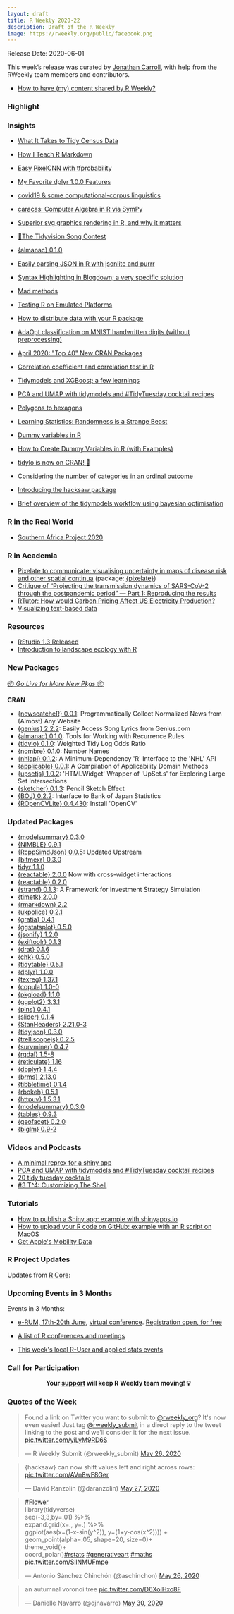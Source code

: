 ```yaml
---
layout: draft
title: R Weekly 2020-22
description: Draft of the R Weekly
image: https://rweekly.org/public/facebook.png
---
```


Release Date: 2020-06-01

This week’s release was curated by [Jonathan Carroll](https://twitter.com/carroll_jono), with help from the RWeekly team members and contributors.

+ [How to have (my) content shared by R Weekly?](https://github.com/rweekly/rweekly.org#how-to-have-my-content-shared-by-r-weekly)

###  Highlight



### Insights

+ [What It Takes to Tidy Census Data](https://ivelasq.rbind.io/blog/tidying-census-data/)
+ [How I Teach R Markdown](https://alison.rbind.io/post/2020-05-28-how-i-teach-r-markdown/)
+ [Easy PixelCNN with tfprobability](https://blogs.rstudio.com/tensorflow/posts/2020-05-29-pixelcnn)
+ [My Favorite dplyr 1.0.0 Features](https://www.tychobra.com/posts/2020-05-27-new-dplyr-features/)
+ [covid19 & some computational-corpus linguistics](https://jtimm.net/2020/05/26/corp-comp-ling-covid19/)
+ [caracas: Computer Algebra in R via SymPy](https://mikl.dk/post/2020-caracas_v101/)
+ [Superior svg graphics rendering in R, and why it matters](https://ropensci.org/technotes/2020/05/28/rsvg2/)
+ [🎤The Tidyvision Song Contest](https://lapsedgeographer.london/2020-05/tidyvision/)
+ [{almanac} 0.1.0](https://blog.davisvaughan.com/2020/05/27/almanac-0-1-0/)
+ [Easily parsing JSON in R with jsonlite and purrr](https://themockup.blog/posts/2020-05-22-parsing-json-in-r-with-jsonlite/)




+ [Syntax Highlighting in Blogdown; a very specific solution](https://venciso.netlify.com/2020/05/syntax-highlighting-blogdown/)
+ [Mad methods](https://osm.netlify.com/post/mad-methods/)
+ [Testing R on Emulated Platforms](https://developer.r-project.org/Blog/public/2020/05/29/testing-r-on-emulated-platforms/)
+ [How to distribute data with your R package](https://blog.r-hub.io/2020/05/29/distribute-data/)
+ [AdaOpt classification on MNIST handwritten digits (without preprocessing)](https://thierrymoudiki.github.io/blog/2020/05/29/python/r/adaopt-classifier-3)
+ [April 2020: "Top 40" New CRAN Packages](https://rviews.rstudio.com/2020/05/28/april-2020-top-40-new-cran-packages/)
+ [Correlation coefficient and correlation test in R](https://www.statsandr.com/blog/correlation-coefficient-and-correlation-test-in-r/)
+ [Tidymodels and XGBoost; a few learnings](https://venciso.netlify.com/2020/05/tidymodels-xgboost/)
+ [PCA and UMAP with tidymodels and #TidyTuesday cocktail recipes](https://juliasilge.com/blog/cocktail-recipes-umap/)
+ [Polygons to hexagons](http://r.iresmi.net/2020/05/26/polygons-to-hexagons/)
+ [Learning Statistics: Randomness is a Strange Beast](https://blog.ephorie.de/learning-statistics-randomness-is-a-strange-beast)
+ [Dummy variables in R](https://mikl.dk/post/2020-dummy-variables-in-r/)
+ [How to Create Dummy Variables in R (with Examples)](https://www.marsja.se/create-dummy-variables-in-r/?utm_source=rss&utm_medium=rss&utm_campaign=create-dummy-variables-in-r)
+ [tidylo is now on CRAN! 🎉](https://juliasilge.com/blog/tidylo-cran/)
+ [Considering the number of categories in an ordinal outcome](https://www.rdatagen.net/post/the-advantage-of-increasing-the-number-of-categories-in-an-ordinal-outcome/)
+ [Introducing the hacksaw package](http://daranzolin.github.io/2020-05-25-introducing-hacksaw/)
+ [Brief overview of the tidymodels workflow using bayesian optimisation](https://hfshr.netlify.app/posts/2020-05-23-tidymodel-notes/)

### R in the Real World

+ [Southern Africa Project 2020](https://forwards.github.io/blog/2020/05/25/southern-africa-project-2020/)

###  R in Academia

+ [Pixelate to communicate:  visualising uncertainty in maps of disease risk and other spatial continua](https://arxiv.org/abs/2005.11993) (package: [{pixelate}](https://github.com/artaylor85/pixelate))
+ [Critique of “Projecting the transmission dynamics of SARS-CoV-2 through the postpandemic period” — Part 1: Reproducing the results](https://radfordneal.wordpress.com/2020/05/27/critique-of-projecting-the-transmission-dynamics-of-sars-cov-2-through-the-postpandemic-period-part-1-reproducing-the-results/)
+ [RTutor: How would Carbon Pricing Affect US Electricity Production?](http://skranz.github.io//r/2020/05/25/RTutor-CO2-Gas.html)
+ [Visualizing text-based data](https://datavizm20.classes.andrewheiss.com/example/13-example/)

###  Resources

+ [RStudio 1.3 Released](https://blog.rstudio.com/2020/05/27/rstudio-1-3-release/)
+ [Introduction to landscape ecology with R](https://nowosad.github.io/post/intro-to-landscape-ecology/)

###  New Packages

<p class="added-hostname"><a href="https://rweekly.org/live" target="_blank" class="externalLink">📦 <i>Go Live for More New Pkgs</i> 📦</a></p>

**CRAN**

+ [{newscatcheR} 0.0.1](https://cran.r-project.org/package=newscatcheR): Programmatically Collect Normalized News from (Almost) Any Website
+ [{genius} 2.2.2](https://cran.r-project.org/package=genius): Easily Access Song Lyrics from Genius.com
+ [{almanac} 0.1.0](https://cran.r-project.org/package=almanac): Tools for Working with Recurrence Rules
+ [{tidylo} 0.1.0](https://cran.r-project.org/package=tidylo): Weighted Tidy Log Odds Ratio
+ [{nombre} 0.1.0](https://cran.r-project.org/package=nombre): Number Names
+ [{nhlapi} 0.1.2](https://cran.r-project.org/package=nhlapi): A Minimum-Dependency 'R' Interface to the 'NHL' API
+ [{applicable} 0.0.1](https://cran.r-project.org/package=applicable): A Compilation of Applicability Domain Methods
+ [{upsetjs} 1.0.2](https://cran.r-project.org/package=upsetjs): 'HTMLWidget' Wrapper of 'UpSet.s' for Exploring Large Set Intersections
+ [{sketcher} 0.1.3](https://cran.r-project.org/package=sketcher): Pencil Sketch Effect
+ [{BOJ} 0.2.2](https://cran.r-project.org/package=BOJ): Interface to Bank of Japan Statistics
+ [{ROpenCVLite} 0.4.430](https://cran.r-project.org/package=ROpenCVLite): Install 'OpenCV'

### Updated Packages

+ [{modelsummary} 0.3.0](https://vincentarelbundock.github.io/modelsummary/)
+ [{NIMBLE} 0.9.1](https://r-nimble.org/version-0-9-1-of-nimble-released)
+ [{RcppSimdJson} 0.0.5](http://dirk.eddelbuettel.com/blog/2020/05/23#rcppsimdjson_0.0.5): Updated Upstream
+ [{bitmexr} 0.3.0](https://hfshr.netlify.app/posts/2020-05-25-bitmexr-updates/)
+ [tidyr 1.1.0](https://www.tidyverse.org/blog/2020/05/tidyr-1.1.0/)
+ [{reactable} 2.0.0](https://glin.github.io/reactable/articles/examples.html#cross-widget-interactions) Now with cross-widget interactions
+ [{reactable} 0.2.0](https://cran.r-project.org/package=reactable)
+ [{strand} 0.1.3](https://CRAN.R-project.org/package=strand): A Framework for Investment Strategy Simulation
+ [{timetk} 2.0.0](https://cran.r-project.org/package=timetk)
+ [{rmarkdown} 2.2](https://cran.r-project.org/package=rmarkdown)
+ [{ukpolice} 0.2.1](https://cran.r-project.org/package=ukpolice)
+ [{gratia} 0.4.1](https://cran.r-project.org/package=gratia)
+ [{ggstatsplot} 0.5.0](https://cran.r-project.org/package=ggstatsplot)
+ [{jsonify} 1.2.0](https://cran.r-project.org/package=jsonify)
+ [{exiftoolr} 0.1.3](https://cran.r-project.org/package=exiftoolr)
+ [{drat} 0.1.6](https://cran.r-project.org/package=drat)
+ [{chk} 0.5.0](https://cran.r-project.org/package=chk)
+ [{tidytable} 0.5.1](https://cran.r-project.org/package=tidytable)
+ [{dplyr} 1.0.0](https://cran.r-project.org/package=dplyr)
+ [{texreg} 1.37.1](https://cran.r-project.org/package=texreg)
+ [{copula} 1.0-0](https://cran.r-project.org/package=copula)
+ [{pkgload} 1.1.0](https://cran.r-project.org/package=pkgload)
+ [{ggplot2} 3.3.1](https://cran.r-project.org/package=ggplot2)
+ [{pins} 0.4.1](https://cran.r-project.org/package=pins)
+ [{slider} 0.1.4](https://cran.r-project.org/package=slider)
+ [{StanHeaders} 2.21.0-3](https://cran.r-project.org/package=StanHeaders)
+ [{tidyjson} 0.3.0](https://cran.r-project.org/package=tidyjson)
+ [{trelliscopejs} 0.2.5](https://cran.r-project.org/package=trelliscopejs)
+ [{survminer} 0.4.7](https://cran.r-project.org/package=survminer)
+ [{rgdal} 1.5-8](https://cran.r-project.org/package=rgdal)
+ [{reticulate} 1.16](https://cran.r-project.org/package=reticulate)
+ [{dbplyr} 1.4.4](https://cran.r-project.org/package=dbplyr)
+ [{brms} 2.13.0](https://cran.r-project.org/package=brms)
+ [{tibbletime} 0.1.4](https://cran.r-project.org/package=tibbletime)
+ [{rbokeh} 0.5.1](https://cran.r-project.org/package=rbokeh)
+ [{httpuv} 1.5.3.1](https://cran.r-project.org/package=httpuv)
+ [{modelsummary} 0.3.0](https://cran.r-project.org/package=modelsummary)
+ [{tables} 0.9.3](https://cran.r-project.org/package=tables)
+ [{geofacet} 0.2.0](https://cran.r-project.org/package=geofacet)
+ [{biglm} 0.9-2](https://cran.r-project.org/package=biglm)

###  Videos and Podcasts

+ [A minimal reprex for a shiny app](https://www.youtube.com/watch?v=9w8ANOAlWy4)
+ [PCA and UMAP with tidymodels and #TidyTuesday cocktail recipes](https://juliasilge.com/blog/cocktail-recipes-umap/)
+ [20 tidy tuesday cocktails](https://www.youtube.com/watch?v=kHFmtKCI_F4)
+ [#3 T^4: Customizing The Shell](http://dirk.eddelbuettel.com/blog/2020/05/24#003_shell_customization)

###  Tutorials

+ [How to publish a Shiny app: example with shinyapps.io](https://www.statsandr.com/blog/how-to-publish-shiny-app-example-with-shinyapps-io/)
+ [How to upload your R code on GitHub: example with an R script on MacOS](https://www.statsandr.com/blog/how-to-upload-r-code-on-github-example-with-an-r-script-on-mac-os/)
+ [Get Apple's Mobility Data](https://kieranhealy.org/blog/archives/2020/05/23/get-apples-mobility-data/)

<!--<div class="post-more-begin></div><div class="post-more-end"></div>-->

###  R Project Updates

Updates from [R Core](http://developer.r-project.org/blosxom.cgi/R-devel/NEWS):

###  Upcoming Events in 3 Months

Events in 3 Months:

+ [e-RUM, 17th-20th June](https://2020.erum.io/), [virtual conference](https://2020.erum.io/#erumgoesvirtual). [Registration open, for free](https://www.eventbrite.it/e/e-rum2020-tickets-104546978828)

+ [A list of R conferences and meetings](https://jumpingrivers.github.io/meetingsR/events.html)

+ [This week's local R-User and applied stats events](https://community.rstudio.com/c/irl)


###  Call for Participation

<p class="hide-support added-hostname support-rweekly" style="text-align: center;font-weight: bold;">Your <a class="non-visited externalLink" href="https://www.patreon.com/rweekly" onclick="pas(this)">support</a> will keep R Weekly team moving! 💡</p>

###  Quotes of the Week

<blockquote class="twitter-tweet"><p lang="en" dir="ltr">Found a link on Twitter you want to submit to <a href="https://twitter.com/rweekly_org?ref_src=twsrc%5Etfw">@rweekly_org</a>? It&#39;s now even easier! Just tag <a href="https://twitter.com/rweekly_submit?ref_src=twsrc%5Etfw">@rweekly_submit</a> in a direct reply to the tweet linking to the post and we&#39;ll consider it for the next issue. <a href="https://t.co/yiLyM9RD6S">pic.twitter.com/yiLyM9RD6S</a></p>&mdash; R Weekly Submit (@rweekly_submit) <a href="https://twitter.com/rweekly_submit/status/1265250240753328128?ref_src=twsrc%5Etfw">May 26, 2020</a></blockquote> <script async src="https://platform.twitter.com/widgets.js" charset="utf-8"></script>

<blockquote class="twitter-tweet"><p lang="en" dir="ltr">{hacksaw} can now shift values left and right across rows: <a href="https://t.co/AVn8wF8Ger">pic.twitter.com/AVn8wF8Ger</a></p>&mdash; David Ranzolin (@daranzolin) <a href="https://twitter.com/daranzolin/status/1265500854276194305?ref_src=twsrc%5Etfw">May 27, 2020</a></blockquote> <script async src="https://platform.twitter.com/widgets.js" charset="utf-8"></script>

<blockquote class="twitter-tweet"><p lang="en" dir="ltr"><a href="https://twitter.com/hashtag/Flower?src=hash&amp;ref_src=twsrc%5Etfw">#Flower</a><br>library(tidyverse)<br>seq(-3,3,by=.01) %&gt;%<br> expand.grid(x=., y=.) %&gt;%<br> ggplot(aes(x=(1-x-sin(y^2)), y=(1+y-cos(x^2)))) +<br> geom_point(alpha=.05, shape=20, size=0)+<br> theme_void()+<br> coord_polar()<a href="https://twitter.com/hashtag/rstats?src=hash&amp;ref_src=twsrc%5Etfw">#rstats</a> <a href="https://twitter.com/hashtag/generativeart?src=hash&amp;ref_src=twsrc%5Etfw">#generativeart</a> <a href="https://twitter.com/hashtag/maths?src=hash&amp;ref_src=twsrc%5Etfw">#maths</a> <a href="https://t.co/SilNMUFmpe">pic.twitter.com/SilNMUFmpe</a></p>&mdash; Antonio Sánchez Chinchón (@aschinchon) <a href="https://twitter.com/aschinchon/status/1265254089773977602?ref_src=twsrc%5Etfw">May 26, 2020</a></blockquote> <script async src="https://platform.twitter.com/widgets.js" charset="utf-8"></script>

<blockquote class="twitter-tweet"><p lang="ro" dir="ltr">an autumnal voronoi tree <a href="https://t.co/D6XoIHxo8F">pic.twitter.com/D6XoIHxo8F</a></p>&mdash; Danielle Navarro (@djnavarro) <a href="https://twitter.com/djnavarro/status/1266599457652477959?ref_src=twsrc%5Etfw">May 30, 2020</a></blockquote> <script async src="https://platform.twitter.com/widgets.js" charset="utf-8"></script>
